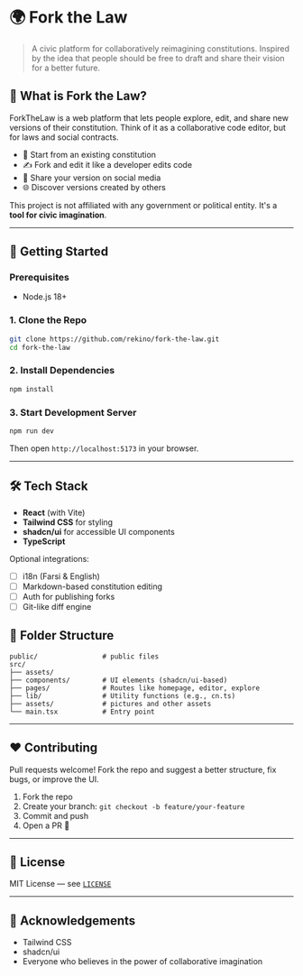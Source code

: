 # 🌍 Fork the Law

> A civic platform for collaboratively reimagining constitutions. Inspired by the idea that people should be free to draft and share their vision for a better future.

## 🧠 What is Fork the Law?

ForkTheLaw is a web platform that lets people explore, edit, and share new versions of their constitution. Think of it as a collaborative code editor, but for laws and social contracts.

* 📜 Start from an existing constitution
* ✍️ Fork and edit it like a developer edits code
* 🔗 Share your version on social media
* 🌐 Discover versions created by others

This project is not affiliated with any government or political entity. It's a **tool for civic imagination**.

---

## 🚀 Getting Started

### Prerequisites

* Node.js 18+

### 1. Clone the Repo

```bash
git clone https://github.com/rekino/fork-the-law.git
cd fork-the-law
```

### 2. Install Dependencies

```bash
npm install
```

### 3. Start Development Server

```bash
npm run dev
```

Then open `http://localhost:5173` in your browser.

---

## 🛠️ Tech Stack

* **React** (with Vite)
* **Tailwind CSS** for styling
* **shadcn/ui** for accessible UI components
* **TypeScript**

Optional integrations:

* [ ] i18n (Farsi & English)
* [ ] Markdown-based constitution editing
* [ ] Auth for publishing forks
* [ ] Git-like diff engine

## 📁 Folder Structure

```
public/                # public files
src/
├── assets/
├── components/        # UI elements (shadcn/ui-based)
├── pages/             # Routes like homepage, editor, explore
├── lib/               # Utility functions (e.g., cn.ts)
├── assets/            # pictures and other assets
└── main.tsx           # Entry point
```

---

## ❤️ Contributing

Pull requests welcome! Fork the repo and suggest a better structure, fix bugs, or improve the UI.

1. Fork the repo
2. Create your branch: `git checkout -b feature/your-feature`
3. Commit and push
4. Open a PR 🚀

---

## 📜 License

MIT License — see [`LICENSE`](./LICENSE)

---

## 🙏 Acknowledgements

* Tailwind CSS
* shadcn/ui
* Everyone who believes in the power of collaborative imagination
